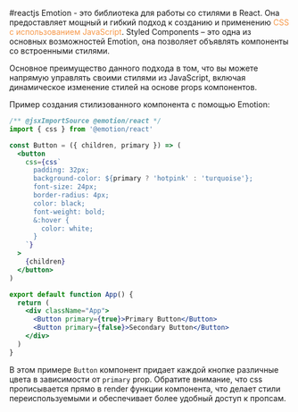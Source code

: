 #reactjs 
Emotion - это библиотека для работы со стилями в React. Она предоставляет мощный и гибкий подход к созданию и применению <font color="#f79646">CSS с использованием JavaScript</font>. Styled Components – это одна из основных возможностей Emotion, она позволяет объявлять компоненты со встроенными стилями.

Основное преимущество данного подхода в том, что вы можете напрямую управлять своими стилями из JavaScript, включая динамическое изменение стилей на основе props компонентов.

Пример создания стилизованного компонента с помощью Emotion:

```jsx
/** @jsxImportSource @emotion/react */
import { css } from '@emotion/react'

const Button = ({ children, primary }) => (
  <button
    css={css`
      padding: 32px;
      background-color: ${primary ? 'hotpink' : 'turquoise'};
      font-size: 24px;
      border-radius: 4px;
      color: black;
      font-weight: bold;
      &:hover {
        color: white;
      }
    `}
  >
    {children}
  </button>
)

export default function App() {
  return (
    <div className="App">
      <Button primary={true}>Primary Button</Button>
      <Button primary={false}>Secondary Button</Button>
    </div>
  )
}
```

В этом примере `Button` компонент придает каждой кнопке различные цвета в зависимости от `primary` prop. Обратите внимание, что css прописывается прямо в render функции компонента, что делает стили переиспользуемыми и обеспечивает более удобный доступ к пропсам.